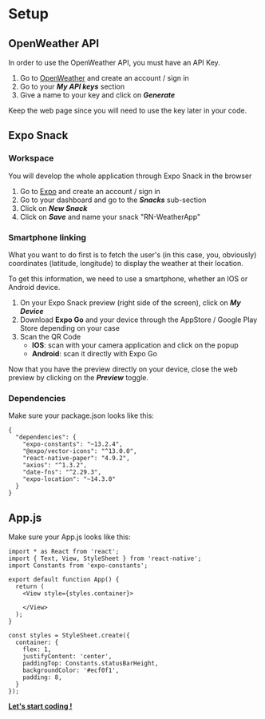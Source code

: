 # Setup

## OpenWeather API

In order to use the OpenWeather API, you must have an API Key.

1. Go to [OpenWeather](https://openweathermap.org/) and create an account / sign in
2. Go to your ***My API keys*** section
3. Give a name to your key and click on ***Generate***

Keep the web page since you will need to use the key later in your code.

## Expo Snack

### Workspace

You will develop the whole application through Expo Snack in the browser

1. Go to [Expo](https://expo.dev/accounts/ccchristiant) and create an account / sign in
2. Go to your dashboard and go to the ***Snacks*** sub-section
3. Click on ***New Snack***
4. Click on ***Save*** and name your snack "RN-WeatherApp"

### Smartphone linking

What you want to do first is to fetch the user's (in this case, you, obviously) coordinates (latitude, longitude) to display the weather at their location.

To get this information, we need to use a smartphone, whether an IOS or Android device.

1. On your Expo Snack preview (right side of the screen), click on ***My Device***
2. Download **Expo Go** and your device through the AppStore / Google Play Store depending on your case
3. Scan the QR Code
    - **IOS**: scan with your camera application and click on the popup
    - **Android**: scan it directly with Expo Go

Now that you have the preview directly on your device, close the web preview by clicking on the ***Preview*** toggle.

### Dependencies

Make sure your package.json looks like this:

    {
      "dependencies": {
        "expo-constants": "~13.2.4",
        "@expo/vector-icons": "^13.0.0",
        "react-native-paper": "4.9.2",
        "axios": "^1.3.2",
        "date-fns": "^2.29.3",
        "expo-location": "~14.3.0"
      }
    }

## App.js

Make sure your App.js looks like this:

    import * as React from 'react';
    import { Text, View, StyleSheet } from 'react-native';
    import Constants from 'expo-constants';

    export default function App() {
      return (
        <View style={styles.container}>

        </View>
      );
    }

    const styles = StyleSheet.create({
      container: {
        flex: 1,
        justifyContent: 'center',
        paddingTop: Constants.statusBarHeight,
        backgroundColor: '#ecf0f1',
        padding: 8,
      }
    });

**[Let's start coding !](README.md#step-1---fetch-the-users-coordinates)**